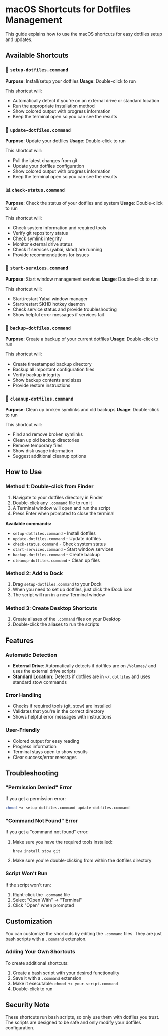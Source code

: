 # macOS Shortcuts for Dotfiles Management

This guide explains how to use the macOS shortcuts for easy dotfiles setup and updates.

## Available Shortcuts

### 🚀 `setup-dotfiles.command`
**Purpose**: Install/setup your dotfiles
**Usage**: Double-click to run

This shortcut will:
- Automatically detect if you're on an external drive or standard location
- Run the appropriate installation method
- Show colored output with progress information
- Keep the terminal open so you can see the results

### 🔄 `update-dotfiles.command`
**Purpose**: Update your dotfiles
**Usage**: Double-click to run

This shortcut will:
- Pull the latest changes from git
- Update your dotfiles configuration
- Show colored output with progress information
- Keep the terminal open so you can see the results

### 📊 `check-status.command`
**Purpose**: Check the status of your dotfiles and system
**Usage**: Double-click to run

This shortcut will:
- Check system information and required tools
- Verify git repository status
- Check symlink integrity
- Monitor external drive status
- Check if services (yabai, skhd) are running
- Provide recommendations for issues

### 🎯 `start-services.command`
**Purpose**: Start window management services
**Usage**: Double-click to run

This shortcut will:
- Start/restart Yabai window manager
- Start/restart SKHD hotkey daemon
- Check service status and provide troubleshooting
- Show helpful error messages if services fail

### 💾 `backup-dotfiles.command`
**Purpose**: Create a backup of your current dotfiles
**Usage**: Double-click to run

This shortcut will:
- Create timestamped backup directory
- Backup all important configuration files
- Verify backup integrity
- Show backup contents and sizes
- Provide restore instructions

### 🧹 `cleanup-dotfiles.command`
**Purpose**: Clean up broken symlinks and old backups
**Usage**: Double-click to run

This shortcut will:
- Find and remove broken symlinks
- Clean up old backup directories
- Remove temporary files
- Show disk usage information
- Suggest additional cleanup options

## How to Use

### Method 1: Double-click from Finder
1. Navigate to your dotfiles directory in Finder
2. Double-click any `.command` file to run it
3. A Terminal window will open and run the script
4. Press Enter when prompted to close the terminal

**Available commands:**
- `setup-dotfiles.command` - Install dotfiles
- `update-dotfiles.command` - Update dotfiles
- `check-status.command` - Check system status
- `start-services.command` - Start window services
- `backup-dotfiles.command` - Create backup
- `cleanup-dotfiles.command` - Clean up files

### Method 2: Add to Dock
1. Drag `setup-dotfiles.command` to your Dock
2. When you need to set up dotfiles, just click the Dock icon
3. The script will run in a new Terminal window

### Method 3: Create Desktop Shortcuts
1. Create aliases of the `.command` files on your Desktop
2. Double-click the aliases to run the scripts

## Features

### Automatic Detection
- **External Drive**: Automatically detects if dotfiles are on `/Volumes/` and uses the external drive scripts
- **Standard Location**: Detects if dotfiles are in `~/.dotfiles` and uses standard stow commands

### Error Handling
- Checks if required tools (git, stow) are installed
- Validates that you're in the correct directory
- Shows helpful error messages with instructions

### User-Friendly
- Colored output for easy reading
- Progress information
- Terminal stays open to show results
- Clear success/error messages

## Troubleshooting

### "Permission Denied" Error
If you get a permission error:
```bash
chmod +x setup-dotfiles.command update-dotfiles.command
```

### "Command Not Found" Error
If you get a "command not found" error:
1. Make sure you have the required tools installed:
   ```bash
   brew install stow git
   ```
2. Make sure you're double-clicking from within the dotfiles directory

### Script Won't Run
If the script won't run:
1. Right-click the `.command` file
2. Select "Open With" → "Terminal"
3. Click "Open" when prompted

## Customization

You can customize the shortcuts by editing the `.command` files. They are just bash scripts with a `.command` extension.

### Adding Your Own Shortcuts
To create additional shortcuts:
1. Create a bash script with your desired functionality
2. Save it with a `.command` extension
3. Make it executable: `chmod +x your-script.command`
4. Double-click to run

## Security Note

These shortcuts run bash scripts, so only use them with dotfiles you trust. The scripts are designed to be safe and only modify your dotfiles configuration.

